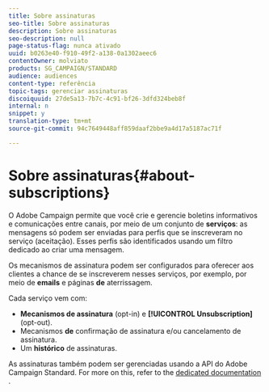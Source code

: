 ```yaml
---
title: Sobre assinaturas
seo-title: Sobre assinaturas
description: Sobre assinaturas
seo-description: null
page-status-flag: nunca ativado
uuid: b0263e40-f910-49f2-a138-0a1302aeec6
contentOwner: molviato
products: SG_CAMPAIGN/STANDARD
audience: audiences
content-type: referência
topic-tags: gerenciar assinaturas
discoiquuid: 27de5a13-7b7c-4c91-bf26-3dfd324beb8f
internal: n
snippet: y
translation-type: tm+mt
source-git-commit: 94c7649448aff859daaf2bbe9a4d17a5187ac71f

---
```



# Sobre assinaturas{#about-subscriptions}

O Adobe Campaign permite que você crie e gerencie boletins informativos e comunicações entre canais, por meio de um conjunto de **serviços**: as mensagens só podem ser enviadas para perfis que se inscreveram no serviço (aceitação). Esses perfis são identificados usando um filtro dedicado ao criar uma mensagem.

Os mecanismos de assinatura podem ser configurados para oferecer aos clientes a chance de se inscreverem nesses serviços, por exemplo, por meio de **emails** e páginas **de** aterrissagem.

Cada serviço vem com:

* **Mecanismos de assinatura** (opt-in) e **[!UICONTROL Unsubscription]** (opt-out).
* Mecanismos **de** confirmação de assinatura e/ou cancelamento de assinatura.
* Um **histórico** de assinaturas.

As assinaturas também podem ser gerenciadas usando a API do Adobe Campaign Standard. For more on this, refer to the [dedicated documentation](https://final-docs.campaign.adobe.com/doc/standard/en/api/ACS_API.html#managing-subscriptions) .
